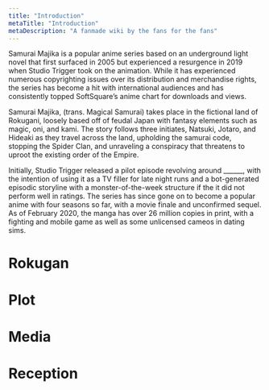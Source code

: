 ```yaml
---
title: "Introduction"
metaTitle: "Introduction"
metaDescription: "A fanmade wiki by the fans for the fans"
---
```


Samurai Majika is a popular anime series based on an underground light novel that first surfaced in 2005 but experienced a resurgence in 2019 when Studio Trigger took on the animation. While it has experienced numerous copyrighting issues over its distribution and merchandise rights, the series has become a hit with international audiences and has consistently topped SoftSquare’s anime chart for downloads and views.

Samurai Majika, (trans. Magical Samurai) takes place in the fictional land of Rokugani, loosely based off of feudal Japan with fantasy elements such as magic, oni, and kami. The story follows three initiates, Natsuki, Jotaro, and Hideaki as they travel across the land, upholding the samurai code, stopping the Spider Clan, and unraveling a conspiracy that threatens to uproot the existing order of the Empire.

Initially, Studio Trigger released a pilot episode revolving around ______, with the intention of using it as a TV filler for late night runs and a bot-generated episodic storyline with a monster-of-the-week structure if the it did not perform well in ratings. The series has since gone on to become a popular anime with four seasons so far, with a movie finale and unconfirmed sequel. As of February 2020, the manga has over 26 million copies in print, with a fighting and mobile game as well as some unlicensed cameos in dating sims.

# Rokugan

# Plot

# Media
 
# Reception 


